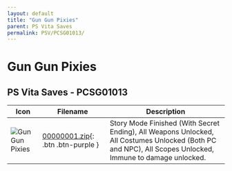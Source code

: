 ```yaml
---
layout: default
title: "Gun Gun Pixies"
parent: PS Vita Saves
permalink: PSV/PCSG01013/
---
```

# Gun Gun Pixies

## PS Vita Saves - PCSG01013

| Icon | Filename | Description |
|------|----------|-------------|
| ![Gun Gun Pixies](https://github.com/bucanero/apollo-vita/raw/main/sce_sys/icon0.png) | [00000001.zip](00000001.zip){: .btn .btn-purple } | Story Mode Finished (With Secret Ending), All Weapons Unlocked, All Costumes Unlocked (Both PC and NPC), All Scopes Unlocked, Immune to damage unlocked.  |
